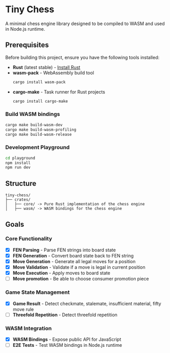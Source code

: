 # Tiny Chess

A minimal chess engine library designed to be compiled to WASM and used in Node.js runtime.

## Prerequisites

Before building this project, ensure you have the following tools installed:

- **Rust** (latest stable) - [Install Rust](https://rustup.rs/)
- **wasm-pack** - WebAssembly build tool
  ```bash
  cargo install wasm-pack
  ```
- **cargo-make** - Task runner for Rust projects
  ```bash
  cargo install cargo-make
  ```

### Build WASM bindings

```bash
cargo make build-wasm-dev
cargo make build-wasm-profiling
cargo make build-wasm-release
```

### Development Playground

```bash
cd playground
npm install
npm run dev
```

## Structure

```
tiny-chess/
├── crates/
│   ├── core/ -> Pure Rust implementation of the chess engine
│   ├── wasm/ -> WASM bindings for the chess engine
```

## Goals

### Core Functionality

- [x] **FEN Parsing** - Parse FEN strings into board state
- [x] **FEN Generation** - Convert board state back to FEN string
- [x] **Move Generation** - Generate all legal moves for a position
- [x] **Move Validation** - Validate if a move is legal in current position
- [x] **Move Execution** - Apply moves to board state
- [ ] **Move promotion** - Be able to choose consumer promotion piece

### Game State Management

- [x] **Game Result** - Detect checkmate, stalemate, insufficient material, fifty move rule
- [ ] **Threefold Repetition** - Detect threefold repetition

### WASM Integration

- [x] **WASM Bindings** - Expose public API for JavaScript
- [ ] **E2E Tests** - Test WASM bindings in Node.js runtime
